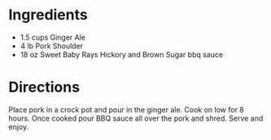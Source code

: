 # Ingredients #

* 1.5 cups Ginger Ale
* 4 lb Pork Shoulder
* 18 oz Sweet Baby Rays Hickory and Brown Sugar bbq sauce

# Directions #

Place pork in a crock pot and pour in the ginger ale. Cook on low for 8 hours. Once cooked pour BBQ sauce all over the pork and shred. Serve and enjoy.
